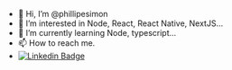 - 👋 Hi, I’m @phillipesimon
- 👀 I’m interested in Node, React, React Native, NextJS...
- 🌱 I’m currently learning Node, typescript...
- 📫 How to reach me. 
- [![Linkedin Badge](https://img.shields.io/badge/-LinkedIn-blue?style=flat-square&logo=Linkedin&logoColor=white&link=https://www.linkedin.com/in/simon-martins-costa/)](https://www.linkedin.com/in/simon-martins-costa/)


<!---
phillipesimon/phillipesimon is a ✨ special ✨ repository because its `README.md` (this file) appears on your GitHub profile.
You can click the Preview link to take a look at your changes.
--->

